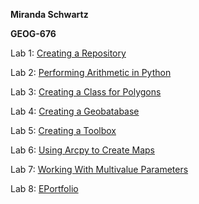 **Miranda Schwartz**

**GEOG-676**

Lab 1: [Creating a Repository](https://github.com/mschwartz-tamu/Schwartz_GEOG676/tree/main/Labs/Lab1)

Lab 2: [Performing Arithmetic in Python](https://github.com/mschwartz-tamu/Schwartz_GEOG676/tree/main/Labs/Lab2)

Lab 3: [Creating a Class for Polygons](https://github.com/mschwartz-tamu/Schwartz_GEOG676/tree/main/Labs/Lab3)

Lab 4: [Creating a Geobatabase](https://github.com/mschwartz-tamu/Schwartz_GEOG676/tree/main/Labs/Lab4)

Lab 5: [Creating a Toolbox](https://github.com/mschwartz-tamu/Schwartz_GEOG676/tree/main/Labs/Lab5)

Lab 6: [Using Arcpy to Create Maps](https://github.com/mschwartz-tamu/Schwartz_GEOG676/tree/main/Labs/Lab6)

Lab 7: [Working With Multivalue Parameters](https://github.com/mschwartz-tamu/Schwartz_GEOG676/tree/main/Labs/Lab7)

Lab 8: [EPortfolio](https://github.com/mschwartz-tamu/Schwartz_GEOG676/tree/main/Labs/Lab8)
